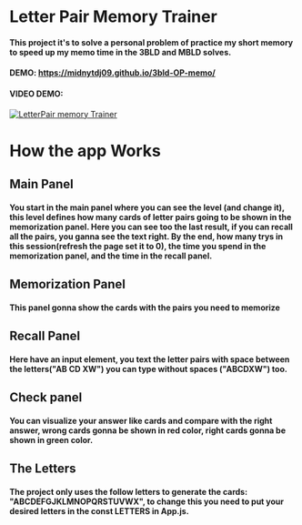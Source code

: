 # Letter Pair Memory Trainer

#### This project it's to solve a personal problem of practice my short memory to speed up my memo time in the 3BLD and MBLD solves.

#### DEMO: https://midnytdj09.github.io/3bld-OP-memo/

#### VIDEO DEMO: 
[![LetterPair memory Trainer](https://res.cloudinary.com/marcomontalbano/image/upload/v1637159046/video_to_markdown/images/youtube--9gNI6q5VJVs-c05b58ac6eb4c4700831b2b3070cd403.jpg)](https://www.youtube.com/watch?v=9gNI6q5VJVs "LetterPair memory Trainer")

# How the app Works

## Main Panel
#### You start in the main panel where you can see the level (and change it), this level defines how many cards of letter pairs going to be shown in the memorization panel. Here you can see too the last result, if you can recall all the pairs, you ganna see the text right. By the end, how many trys in this session(refresh the page set it to 0), the time you spend in the memorization panel, and the time in the recall panel.

## Memorization Panel
#### This panel gonna show the cards with the pairs you need to memorize

## Recall Panel
#### Here have an input element, you text the letter pairs with space between the letters("AB CD XW") you can type without spaces ("ABCDXW") too.

## Check panel
#### You can visualize your answer like cards and compare with the right answer, wrong cards gonna be shown in red color, right cards gonna be shown in green color. 

## The Letters
#### The project only uses the follow letters to generate the cards: "ABCDEFGJKLMNOPQRSTUVWX", to change this you need to put your desired letters in the const LETTERS in App.js.
